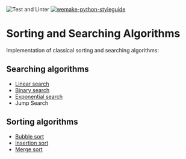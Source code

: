 ![Test and Linter](https://github.com/dosart/sorting_and_searching/actions/workflows/Tests_and_linter.yml/badge.svg)
[![wemake-python-styleguide](https://img.shields.io/badge/style-wemake-000000.svg)](https://github.com/wemake-services/wemake-python-styleguide)

# Sorting and Searching Algorithms

Implementation of classical sorting and searching algorithms:

## Searching algorithms
- [Linear search](https://github.com/dosart/sorting_and_searching/blob/main/algorithms/search/linear_search.py)
- [Binary search](https://github.com/dosart/sorting_and_searching/blob/main/algorithms/search/binary_search.py)
- [Exponential search](https://github.com/dosart/sorting_and_searching/blob/main/algorithms/search/exponential_search.py)
- Jump Search

## Sorting algorithms
- [Bubble sort](https://github.com/dosart/sorting_and_searching/blob/main/algorithms/sort/bubble_sort.py)
- [Insertion sort](https://github.com/dosart/sorting_and_searching/blob/main/algorithms/sort/insetrion_sort.py)
- [Merge sort](https://github.com/dosart/sorting_and_searching/blob/main/algorithms/sort/merge_sort.py)
